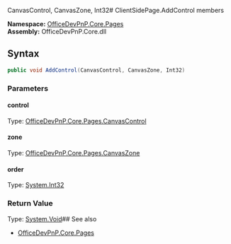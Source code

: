 CanvasControl, CanvasZone, Int32# ClientSidePage.AddControl members
  

**Namespace:** [OfficeDevPnP.Core.Pages](OfficeDevPnP.Core.Pages.md)  
**Assembly:** OfficeDevPnP.Core.dll  
## Syntax
```C#
public void AddControl(CanvasControl, CanvasZone, Int32)
```
### Parameters
#### control
Type: [OfficeDevPnP.Core.Pages.CanvasControl](OfficeDevPnP.Core.Pages.CanvasControl.md) 
#### 
#### zone
Type: [OfficeDevPnP.Core.Pages.CanvasZone](OfficeDevPnP.Core.Pages.CanvasZone.md) 
#### 
#### order
Type: [System.Int32](System.Int32.md) 
#### 
### Return Value
Type: [System.Void](System.Void.md)## See also
- [OfficeDevPnP.Core.Pages](OfficeDevPnP.Core.Pages.md)
